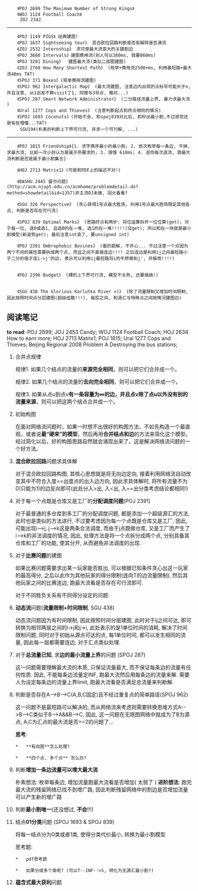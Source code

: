 		
		
		《POJ 2699 The Maximum Number of Strong Kings》 
		《WOJ 1124 Football Coach》
		 ZOJ 2342

  
	
-----------------------------------------

		《POJ 1149 PIGS》 经典建图!
		《POJ 1637 Sightseeing tour》 混合欧拉回路判断是否有解转是否满流
		《ZOJ 2532 Internship》 求可使最大流变大的关键割边
		《POJ 3680 Intervals》建图费用流(别人可以360ms, 我要860ms)
		《POJ 3281 Dining》  建图最大流(类似二部图建图)
		《ZOJ 2760 How Many Shortest Path》 (枚举+费用流2500+ms, 利用最短路+最大流40ms TAT)
		《SPOJ 371 Boxes》(简单费用流建图) 
		《SPOJ 962 Intergalactic Map》 (最大流建图, 注意边内出现的点标号可能大于n, 并且注意, 从1出发不算visit了1, 同理与3号点, 略坑...) 
		《SPOJ 287 Smart Network Administrator》 (二分路径流量上界, 暴力求最大流 )
		《Ural 1277 Cops and Thieves》 (注意判断起点和终点相同的情况)
		《SPOJ 1693 Coconuts》(开始不会, 和spoj839对比后, 和秒出最小割,不过感觉还是有些懵懂...TAT) 
		 SGU194(朴素的判断上下界可行流, 并求一个可行解, ...)

-------------------------------------------------

		《POJ 1815 Friendship》{1. 求字典序最小的最小割; 2. 依次枚举每一条边, 干掉, 求最大流, 比前一次小则认为是属于所要求的; 3. 很慢 610ms; 4. 逆向每次退流, 跑最大流判断是否是属于最小割集合} 

		《HOJ 2713 Matrix1》(可是和PDF上的描述不对!)

		《BASHU 2445 餐巾问题》 (http://acm.njupt.edu.cn/acmhome/problemdetail.do?method=showdetail&id=1357)非主流OJ未做, 回头看看?

		《SGU 326 Perspective》 (贪心获得1号点最大胜场, 利用1号点最大胜场限定其他各点, 判断是否存在可行流)
		
		《SPOJ 839 Optimal Marks》 (思路终点有两步: 将位运算拆开一位位算(get); 对于每一位, 选0或选1, 且选0的在一堆, 选1的在一堆!!!!!(没get); 所以和在一块就是最小割模型(新姿势get); 最后注意int浪了, 要unsigned int)
		
		《POJ 2391 Ombrophobic Bovines》 (看的题解, 不开心... 不过注意一个点因为两个不同的属性需要拆成两个点, 而且之间不直接连边!!!! 之后连边是利用ij之间最短路小于二分的值才连i->j'的边, 表示可以利用ij最短路将i的牛转移到j', 并躲雨!!!!)

		
		《POJ 2396 Budget》 (裸的上下界可行流, 模型不太熟, 还要搞搞!)

		
		《SGU 438 The Glorious Karlutka River =)》 (除了流量限制又增加时间限制, 因此按照时间点分层建图(超级炫酷!!!), 每层之间, 和源汇与特殊点之间按情况建图边)




##	阅读笔记

**to read**: POJ 2699; JOJ 2453 Candy; WOJ 1124 Football Coach; 
HOJ 2634 How to earn more; HOJ 2713 Matrix1; POJ 1815; 
Ural 1277 Cops and Thieves; Beijing Regional 2008 Problem A Destroying the bus stations; 

1.	合并点规律

	规律1. 如果几个结点的流量的**来源完全相同**，则可以把它们合并成一个。

	规律2. 如果几个结点的流量的**去向完全相同**，则可以把它们合并成一个。

	规律3. 如果从点u到点v**有一条容量为∞**的边，并且点v除了点u以外**没有别的流量来源**，则可以把这两个结点合并成一个。	

2.	初始构图

	在面对网络流问题时，如果一时想不出很好的构图方法，不如先构造一个最直观，或者说**最“硬来”的模型**，然后再用**合并结点和边**的方法来简化这个模型。经过简化以后，好的构图思路自然就会涌现出来了。这是解决网络流问题的一个好方法。

3.	**混合欧拉回路**问题求具体解

	对于混合欧拉回路构图, 其核心思想就是将无向边定向, 接着利用网络流自动改变其中不符合入度==出度点的出入边方向, 因此求具体解时, 将所有流量不为0(只能为1)的边反向即可(此处分入>出, 入<出, 入==出分类考虑结论都相同!)

4.	对于每一个点既是仓库又是工厂的**分配调度问题**(POJ 2391)

	对于最普通的多仓库到多工厂的分配调度问题, 都是添加一个超级源汇的方法, 此时也是类似的方法进行, 不过要考虑因为每一个点既是仓库又是工厂, 因此, 可能出现i-->j, j-->k这是两条合法调度, 而由于j点既做仓库, 又是工厂而产生了i-->k的非法调度的情况, 因此, 处理方法是将一个点拆分成两个点, 分别具备其仓库和工厂的功能, 使其分开, 从而避免非法调度的出现.

5.	对于**比赛问题**的建图

	如果比赛问题需要求出某一玩家能否胜出, 可以根据已知条件贪心出这一玩家的最高得分, 之后以此作为其他玩家的得分限制(连向T的边流量限制), 然后其他玩家之间的比赛连边, 跑最大流看是否存在可行流即可.
	
	对于不同胜负关系有不同得分设定的问题: 

6.	**动态流**问题(**流量限制+时间限制**, SGU 438)

	动态流问题因为有时间限制, 因此按照时间分层建图, 此时对于ij之间可达, 即可转换为相邻两层之间的i->j和j->i, 此处表示的是1单位时间的消耗, 解决了时间限制问题, 同时对于初始从源点可达的点, 每1单位时间, 都可以发生相同的流量, 因此每一层都需要连边, 对于汇点类似处理.

7.	对于**总流量已知**, 求**边的最小流量上界**的问题 (SPOJ 287)

	这一问题需要理解最大流的本质, 只保证流量最大, 而不保证每条边的流量有任何性质. 因此, 不能每条边流量定INF, 跑最大流然后用每条边的流量来解. 需要人为设定每条边的流量上界limit, 跑最大流看是否满足总流量来判断解. 

8.	判断是否存在A-->B-->C(A,B,C固定)且不经过重复点的简单路径(SPOJ 962)

	这一问题不是最短路可以解决的, 而从网络流来考虑则需要转换思维方式A-->B-->C类似于B-->A&&B-->C, 因此, 这一问题在无限图网络中就成为了B为源点, A,C为汇点的最大流是否>=2的问题了...

	**思考**: 

		*	**有向图**怎么处理?

		*	**四个点, 多个点** 怎么办?

9.	判断**增加一条边流量可以增大最大流**

	朴素想法: 枚举每条边, 增加流量跑最大流看是否增加( 太弱了 )
	**进阶想法**: 跑完最大流的残留网络已找不到增广路, 因此判断残留网络中的割边是否增加流量可以产生新的增广路

10.	判断**最小割唯一**(还没想过, **不会**!!!)

11.	结点**01分类**问题 (SPOJ 1693 & SPOJ 839)

	将每一结点分为0类或者1类, 使得分类代价最小, 转换为最小割模型
	
	思考题:
		
		*	pdf思考题

		*	如果分成多个类呢? (可以T--INF-->S, 转化为无源汇最小割?)

12.	**蕴含式最大获利**问题










